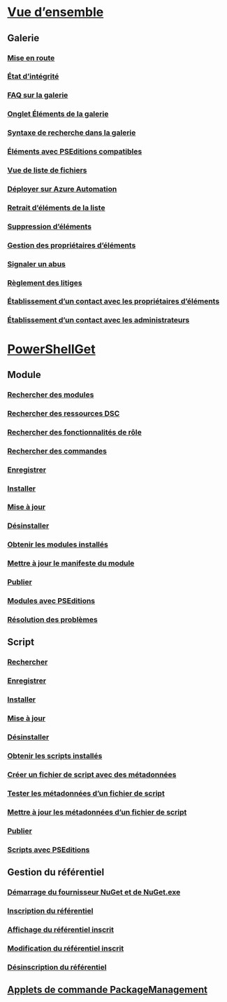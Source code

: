 # [Vue d’ensemble](readme.md)
## Galerie
### [Mise en route](psgallery/psgallery_gettingstarted.md)
### [État d’intégrité](psgallery/psgallery_status.md)
### [FAQ sur la galerie](psgallery/psgallery_faqs.md)
### [Onglet Éléments de la galerie](psgallery/psgallery_items_tab.md)
### [Syntaxe de recherche dans la galerie](psgallery/psgallery_search_syntax.md)
### [Éléments avec PSEditions compatibles](psgallery/psgallery_pseditions.md)
### [Vue de liste de fichiers](psgallery/psgallery_filelist_feature.md)
### [Déployer sur Azure Automation](psgallery/psgallery_deploy_to_azure_automation.md)
### [Retrait d’éléments de la liste](psgallery/psgallery_unlist_items.md)
### [Suppression d’éléments](psgallery/Deleting-Items.md)
### [Gestion des propriétaires d’éléments](psgallery/Managing-Item-Owners.md)
### [Signaler un abus](psgallery/psgallery_report_abuse.md)
### [Règlement des litiges](psgallery/psgallery_dispute_resolution.md)
### [Établissement d’un contact avec les propriétaires d’éléments](psgallery/psgallery_contacting_item_owners.md)
### [Établissement d’un contact avec les administrateurs](psgallery/psgallery_contacting_administrators.md)

# [PowerShellGet](psget/overview.md)
## Module
### [Rechercher des modules](psget/module/psget_find-module.md)
### [Rechercher des ressources DSC](psget/module/psget_find-dscresource.md)
### [Rechercher des fonctionnalités de rôle](psget/module/psget_find-rolecapability.md)
### [Rechercher des commandes](psget/module/psget_find-command.md)
### [Enregistrer](psget/module/psget_save-module.md)
### [Installer](psget/module/psget_install-module.md)
### [Mise à jour](psget/module/psget_update-module.md)
### [Désinstaller](psget/module/psget_uninstall-module.md)
### [Obtenir les modules installés](psget/module/psget_get-installedmodule.md)
### [Mettre à jour le manifeste du module](psget/module/psget_update-modulemanifest.md)
### [Publier](psget/module/psget_publish-module.md)
### [Modules avec PSEditions](psget/module/modulewithpseditionsupport.md)
### [Résolution des problèmes](psget/psget_cmdlets_troubleshooting.md)

## Script
### [Rechercher](psget/script/psget_find-script.md)
### [Enregistrer](psget/script/psget_save-script.md)
### [Installer](psget/script/psget_install-script.md)
### [Mise à jour](psget/script/psget_update-script.md)
### [Désinstaller](psget/script/psget_uninstall-script.md)
### [Obtenir les scripts installés](psget/script/psget_get-installedscript.md)
### [Créer un fichier de script avec des métadonnées](psget/script/psget_new-scriptfileinfo.md)
### [Tester les métadonnées d’un fichier de script](psget/script/psget_test-scriptfileinfo.md)
### [Mettre à jour les métadonnées d’un fichier de script](psget/script/psget_update-scriptfileinfo.md)
### [Publier](psget/script/psget_publish-script.md)
### [Scripts avec PSEditions](psget/script/scriptwithpseditionsupport.md)

## Gestion du référentiel
### [Démarrage du fournisseur NuGet et de NuGet.exe](psget/repository/bootstrapping_nuget_proivder_and_exe.md)
### [Inscription du référentiel](psget/repository/psget_register-psrepository.md)
### [Affichage du référentiel inscrit](psget/repository/psget_get-psrepository.md)
### [Modification du référentiel inscrit](psget/repository/psget_set-psrepository.md)
### [Désinscription du référentiel](psget/repository/psget_unregister-psrepository.md)

## [Applets de commande PackageManagement](psget/oneget/PackageManagement_cmdlets.md)


<!--HONumber=Sep16_HO2-->


